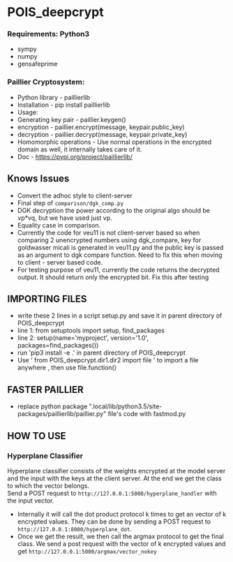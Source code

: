 # POIS_deepcrypt

### Requirements: Python3
- sympy
- numpy
- gensafeprime

### Paillier Cryptosystem:
- Python library - paillierlib
-  Installation - pip install paillierlib
- Usage:
-    Generating key pair - paillier.keygen()
-   encryption - paillier.encrypt(message, keypair.public_key)
-   decryption - paillier.decrypt(message, keypair.private_key)
-   Homomorphic operations - Use normal operations in the encrypted domain as well, it internally takes care of it.
-   Doc - https://pypi.org/project/paillierlib/

## Knows Issues
- Convert the adhoc style to client-server
- Final step of `comparison/dgk_comp.py`
- DGK decryption the power according to the original algo should be vp*vq, but we have used just vp.
- Equality case in comparison.
- Currently the code for veu11 is not client-server based so when comparing 2 unencrypted numbers using dgk_compare, key for goldwasser micali is generated in veu11.py and the public key is passed as an argument to dgk compare function. Need to fix this when moving to client - server based code.
- For testing purpose of veu11, currently the code returns the decrypted output. It should return only the encrypted bit. Fix this after testing

## IMPORTING FILES
- write these 2 lines in a script setup.py and save it in parent directory of POIS_deepcrypt
- line 1: from setuptools import setup, find_packages
- line 2: setup(name='myproject', version='1.0', packages=find_packages())
- run 'pip3 install -e .' in parent directory of POIS_deepcrypt	
- Use ' from POIS_deepcrypt.dir1.dir2 import file ' to import a file anywhere , then use file.function()  

## FASTER PAILLIER
-  replace python package ".local/lib/python3.5/site-packages/paillierlib/paillier.py" file's code with fastmod.py

## HOW TO USE
### Hyperplane Classifier
Hyperplane classifier consists of the weights encrypted at the model server and the input with the keys at the client server. At the end we get the class to which the vector belongs.    
Send a POST request to `http://127.0.0.1:5000/hyperplane_handler` with the input vector.  
+ Internally it will call the dot product protocol k times to get an vector of k encrypted values. They can be done by sending a POST request to `http://127.0.0.1:8000/hyperplane_dot`.  
+ Once we get the result, we then call the argmax protocol to get the final class. We send a post request with the vector of k encrypted values and get `http://127.0.0.1:5000/argmax/vector_nokey`